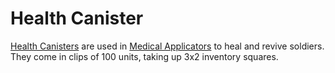 # Health Canister

[Health Canisters](Health_Canister.md) are used in
[Medical Applicators](../weapons/Medical_Applicator.md) to heal and revive
soldiers. They come in clips of 100 units, taking up 3x2 inventory squares.
